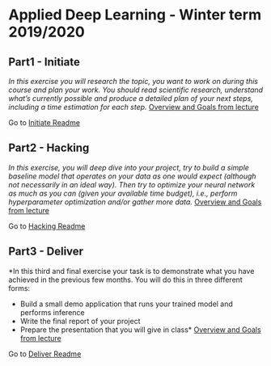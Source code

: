 # Applied Deep Learning - Winter term 2019/2020

## Part1 - Initiate

*In this exercise you will research the topic, you want to work on during this course and plan your
work. You should read scientific research, understand what’s currently possible and produce a
detailed plan of your next steps, including a time estimation for each step.* [Overview and Goals from lecture](./1_initiate/Exercise1-Initiate.pdf)

Go to [Initiate Readme](./1_initiate/README.md)

## Part2 - Hacking

*In this exercise, you will deep dive into your project, try to build a simple baseline model that
operates on your data as one would expect (although not necessarily in an ideal way). Then try to
optimize your neural network as much as you can (given your available time budget), i.e., perform
hyperparameter optimization and/or gather more data.* [Overview and Goals from lecture](./2_hacking/Exercise2-Hacking.pdf)

Go to [Hacking Readme](./2_hacking/README.md)

## Part3 - Deliver

*In this third and final exercise your task is to demonstrate what you have achieved in the previous
few months. You will do this in three different forms:
- Build a small demo application that runs your trained model and performs inference
- Write the final report of your project
- Prepare the presentation that you will give in class*
[Overview and Goals from lecture](./3_hacking/Exercise3-Deliver.pdf)

Go to [Deliver Readme](./3_deliver/README.md)